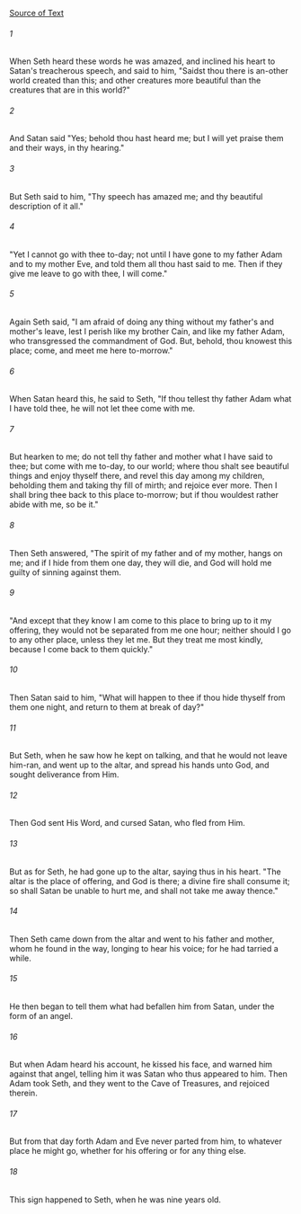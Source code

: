 [Source of Text](https://github.com/scrollmapper/bible_databases_deuterocanonical)

###### 1
When Seth heard these words he was amazed, and inclined his heart to Satan's treacherous speech, and said to him, "Saidst thou there is an-other world created than this; and other creatures more beautiful than the creatures that are in this world?"

###### 2
And Satan said "Yes; behold thou hast heard me; but I will yet praise them and their ways, in thy hearing."

###### 3
But Seth said to him, "Thy speech has amazed me; and thy beautiful description of it all."

###### 4
"Yet I cannot go with thee to-day; not until I have gone to my father Adam and to my mother Eve, and told them all thou hast said to me. Then if they give me leave to go with thee, I will come."

###### 5
Again Seth said, "I am afraid of doing any thing without my father's and mother's leave, lest I perish like my brother Cain, and like my father Adam, who transgressed the commandment of God. But, behold, thou knowest this place; come, and meet me here to-morrow."

###### 6
When Satan heard this, he said to Seth, "If thou tellest thy father Adam what I have told thee, he will not let thee come with me.

###### 7
But hearken to me; do not tell thy father and mother what I have said to thee; but come with me to-day, to our world; where thou shalt see beautiful things and enjoy thyself there, and revel this day among my children, beholding them and taking thy fill of mirth; and rejoice ever more. Then I shall bring thee back to this place to-morrow; but if thou wouldest rather abide with me, so be it."

###### 8
Then Seth answered, "The spirit of my father and of my mother, hangs on me; and if I hide from them one day, they will die, and God will hold me guilty of sinning against them.

###### 9
"And except that they know I am come to this place to bring up to it my offering, they would not be separated from me one hour; neither should I go to any other place, unless they let me. But they treat me most kindly, because I come back to them quickly."

###### 10
Then Satan said to him, "What will happen to thee if thou hide thyself from them one night, and return to them at break of day?"

###### 11
But Seth, when he saw how he kept on talking, and that he would not leave him-ran, and went up to the altar, and spread his hands unto God, and sought deliverance from Him.

###### 12
Then God sent His Word, and cursed Satan, who fled from Him.

###### 13
But as for Seth, he had gone up to the altar, saying thus in his heart. "The altar is the place of offering, and God is there; a divine fire shall consume it; so shall Satan be unable to hurt me, and shall not take me away thence."

###### 14
Then Seth came down from the altar and went to his father and mother, whom he found in the way, longing to hear his voice; for he had tarried a while.

###### 15
He then began to tell them what had befallen him from Satan, under the form of an angel.

###### 16
But when Adam heard his account, he kissed his face, and warned him against that angel, telling him it was Satan who thus appeared to him. Then Adam took Seth, and they went to the Cave of Treasures, and rejoiced therein.

###### 17
But from that day forth Adam and Eve never parted from him, to whatever place he might go, whether for his offering or for any thing else.

###### 18
This sign happened to Seth, when he was nine years old.